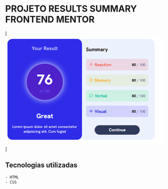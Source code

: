 # PROJETO RESULTS SUMMARY FRONTEND MENTOR

[<img src="./src/images/animação-tela.gif" alt="projeto frontend mentor">]

## Tecnologias utilizadas

```
- HTML
- CSS
```

